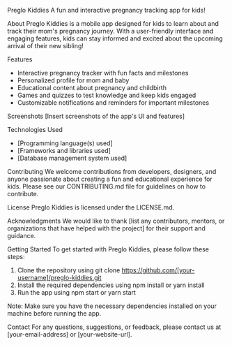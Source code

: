 Preglo Kiddies
A fun and interactive pregnancy tracking app for kids!

About
Preglo Kiddies is a mobile app designed for kids to learn about and track their mom's pregnancy journey. With a user-friendly interface and engaging features, kids can stay informed and excited about the upcoming arrival of their new sibling!

Features
- Interactive pregnancy tracker with fun facts and milestones
- Personalized profile for mom and baby
- Educational content about pregnancy and childbirth
- Games and quizzes to test knowledge and keep kids engaged
- Customizable notifications and reminders for important milestones

Screenshots
[Insert screenshots of the app's UI and features]

Technologies Used
- [Programming language(s) used]
- [Frameworks and libraries used]
- [Database management system used]

Contributing
We welcome contributions from developers, designers, and anyone passionate about creating a fun and educational experience for kids. Please see our CONTRIBUTING.md file for guidelines on how to contribute.

License
Preglo Kiddies is licensed under the LICENSE.md.

Acknowledgments
We would like to thank [list any contributors, mentors, or organizations that have helped with the project] for their support and guidance.

Getting Started
To get started with Preglo Kiddies, please follow these steps:

1. Clone the repository using git clone https://github.com/[your-username]/preglo-kiddies.git
2. Install the required dependencies using npm install or yarn install
3. Run the app using npm start or yarn start

Note: Make sure you have the necessary dependencies installed on your machine before running the app.

Contact
For any questions, suggestions, or feedback, please contact us at [your-email-address] or [your-website-url].

